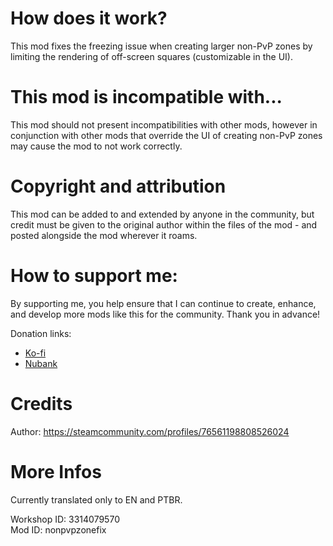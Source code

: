 # How does it work?
This mod fixes the freezing issue when creating larger non-PvP zones by limiting the rendering of off-screen squares (customizable in the UI).

# This mod is incompatible with...
This mod should not present incompatibilities with other mods, however in conjunction with other mods that override the UI of creating non-PvP zones may cause the mod to not work correctly.

# Copyright and attribution
This mod can be added to and extended by anyone in the community, but credit must be given to the original author within the files of the mod - and posted alongside the mod wherever it roams.

# How to support me:
By supporting me, you help ensure that I can continue to create, enhance, and develop more mods like this for the community. Thank you in advance!

Donation links:
- [Ko-fi](https://ko-fi.com/V7V0Y4HE7)
- [Nubank](https://nubank.com.br/cobrar/392jm/66c67967-bb1c-43e3-90af-ca1794be2d12)

# Credits
Author: https://steamcommunity.com/profiles/76561198808526024

# More Infos
Currently translated only to EN and PTBR.

Workshop ID: 3314079570  
Mod ID: nonpvpzonefix
